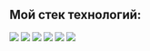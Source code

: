 ## Мой стек технологий:

<img src="https://img.shields.io/badge/Python-black?style=for-the-badge&logo=Python&logoColor=White"/>                                                                <img src="https://img.shields.io/badge/Django-black?style=for-the-badge&logo=Django&logoColor=092E20"/>                                                                   <img src="https://img.shields.io/badge/Git-black?style=for-the-badge&logo=Git&logoColor=F05032"/>                                                                          <img src="https://img.shields.io/badge/HTML5-black?style=for-the-badge&logo=HTML5&logoColor=E34F26"/>
    <img src="https://img.shields.io/badge/SQLite-black?style=for-the-badge&logo=SQLite&logoColor=blue">
     <img src="https://img.shields.io/badge/Docker-black?style=for-the-badge&logo=Docker&logoColor=white">
